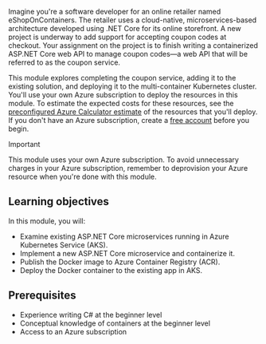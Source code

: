 Imagine you're a software developer for an online retailer named eShopOnContainers. The retailer uses a cloud-native, microservices-based architecture developed using .NET Core for its online storefront. A new project is underway to add support for accepting coupon codes at checkout. Your assignment on the project is to finish writing a containerized ASP.NET Core web API to manage coupon codes&mdash;a web API that will be referred to as the coupon service.

This module explores completing the coupon service, adding it to the existing solution, and deploying it to the multi-container Kubernetes cluster. You'll use your own Azure subscription to deploy the resources in this module. To estimate the expected costs for these resources, see the [preconfigured Azure Calculator estimate](https://aka.ms/microservices-aspnet-core-estimate?azure-portal=true) of the resources that you'll deploy. If you don't have an Azure subscription, create a [free account](https://azure.microsoft.com/free/dotnet/?azure-portal=true) before you begin.

> [!IMPORTANT]
> This module uses your own Azure subscription. To avoid unnecessary charges in your Azure subscription, remember to deprovision your Azure resource when you're done with this module.

## Learning objectives

In this module, you will:

* Examine existing ASP.NET Core microservices running in Azure Kubernetes Service (AKS).
* Implement a new ASP.NET Core microservice and containerize it.
* Publish the Docker image to Azure Container Registry (ACR).
* Deploy the Docker container to the existing app in AKS.

## Prerequisites

* Experience writing C# at the beginner level
* Conceptual knowledge of containers at the beginner level
* Access to an Azure subscription
